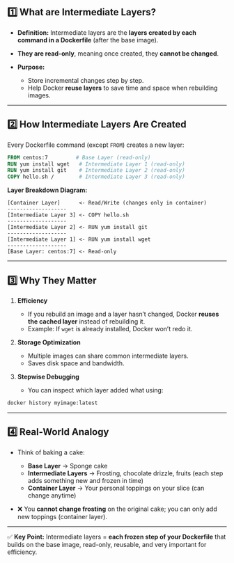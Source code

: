 ## **1️⃣ What are Intermediate Layers?**

* **Definition:**
  Intermediate layers are the **layers created by each command in a Dockerfile** (after the base image).

* **They are read-only**, meaning once created, they **cannot be changed**.

* **Purpose:**

  * Store incremental changes step by step.
  * Help Docker **reuse layers** to save time and space when rebuilding images.

---

## **2️⃣ How Intermediate Layers Are Created**

Every Dockerfile command (except `FROM`) creates a new layer:

```dockerfile
FROM centos:7         # Base Layer (read-only)
RUN yum install wget   # Intermediate Layer 1 (read-only)
RUN yum install git    # Intermediate Layer 2 (read-only)
COPY hello.sh /        # Intermediate Layer 3 (read-only)
```

**Layer Breakdown Diagram:**

```
[Container Layer]      <- Read/Write (changes only in container)
-------------------
[Intermediate Layer 3] <- COPY hello.sh
-------------------
[Intermediate Layer 2] <- RUN yum install git
-------------------
[Intermediate Layer 1] <- RUN yum install wget
-------------------
[Base Layer: centos:7] <- Read-only
```

---

## **3️⃣ Why They Matter**

1. **Efficiency**

   * If you rebuild an image and a layer hasn’t changed, Docker **reuses the cached layer** instead of rebuilding it.
   * Example: If `wget` is already installed, Docker won’t redo it.

2. **Storage Optimization**

   * Multiple images can share common intermediate layers.
   * Saves disk space and bandwidth.

3. **Stepwise Debugging**

   * You can inspect which layer added what using:

```bash
docker history myimage:latest
```

---

## **4️⃣ Real-World Analogy**

* Think of baking a cake:

  * **Base Layer** → Sponge cake
  * **Intermediate Layers** → Frosting, chocolate drizzle, fruits (each step adds something new and frozen in time)
  * **Container Layer** → Your personal toppings on your slice (can change anytime)

* ❌ You **cannot change frosting** on the original cake; you can only add new toppings (container layer).

---

✅ **Key Point:**
Intermediate layers = **each frozen step of your Dockerfile** that builds on the base image, read-only, reusable, and very important for efficiency.
